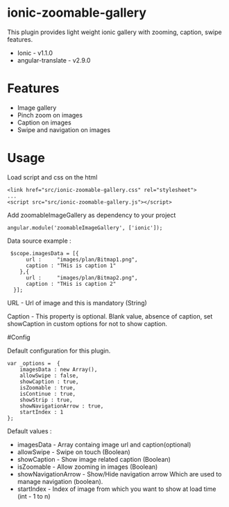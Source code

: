 # ionic-zoomable-gallery

This plugin provides light weight ionic gallery with zooming, caption, swipe features.

- Ionic - v1.1.0
- angular-translate - v2.9.0


# Features

- Image gallery
- Pinch zoom on images
- Caption on images
- Swipe and navigation on images


# Usage

Load script and css on the html

```
<link href="src/ionic-zoomable-gallery.css" rel="stylesheet">
...
<script src="src/ionic-zoomable-gallery.js"></script>

```
Add zoomableImageGallery as dependency to your project
```
angular.module('zoomableImageGallery', ['ionic']);
```
Data source example :
```
 $scope.imagesData = [{
      url : 	"images/plan/Bitmap1.png",
      caption : "THis is caption 1"
    },{
      url : 	"images/plan/Bitmap2.png",
      caption : "THis is caption 2"
  }];
```

URL - Url of image and this is mandatory (String)

Caption - This property is optional. Blank value, absence of caption, set showCaption in custom options for not to show caption.


#Config

Default configuration for this plugin.
```
var _options =  {
	imagesData : new Array(),
	allowSwipe : false,
	showCaption : true,
	isZoomable : true,
	isContinue : true,
	showStrip : true,
	showNavigationArrow : true,
	startIndex : 1
};
```
Default values : 

- imagesData - Array containg image url and caption(optional)
- allowSwipe - Swipe on touch (Boolean)
- showCaption - Show image related caption (Boolean)
- isZoomable - Allow zooming in images (Boolean)
- showNavigationArrow - Show/Hide navigation arrow Which are used to manage navigation (boolean). 
- startIndex - Index of image from which you want to show at load time (int - 1 to n)
